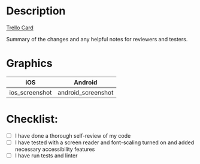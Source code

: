# Description

<!--# NOTE: Please remove our Trello "ID" from the link. i.e. the "link" would look something like `123-feature-ticket`-->

[Trello Card]()

Summary of the changes and any helpful notes for reviewers and testers.

# Graphics

| iOS            | Android            |
| -------------- | ------------------ |
| ios_screenshot | android_screenshot |

# Checklist:

- [ ] I have done a thorough self-review of my code
- [ ] I have tested with a screen reader and font-scaling turned on and added necessary accessibility features
- [ ] I have run tests and linter
